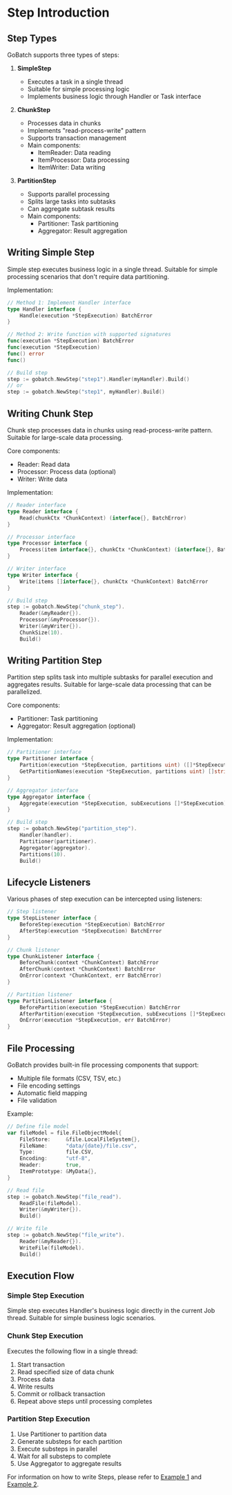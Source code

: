 # Step Introduction

## Step Types

GoBatch supports three types of steps:

1. **SimpleStep**
   - Executes a task in a single thread
   - Suitable for simple processing logic
   - Implements business logic through Handler or Task interface

2. **ChunkStep**
   - Processes data in chunks
   - Implements "read-process-write" pattern
   - Supports transaction management
   - Main components:
     - ItemReader: Data reading
     - ItemProcessor: Data processing
     - ItemWriter: Data writing

3. **PartitionStep**
   - Supports parallel processing
   - Splits large tasks into subtasks
   - Can aggregate subtask results
   - Main components:
     - Partitioner: Task partitioning
     - Aggregator: Result aggregation

[](../images/step.png)

## Writing Simple Step

Simple step executes business logic in a single thread. Suitable for simple processing scenarios that don't require data partitioning.

Implementation:
```go
// Method 1: Implement Handler interface
type Handler interface {
    Handle(execution *StepExecution) BatchError
}

// Method 2: Write function with supported signatures
func(execution *StepExecution) BatchError
func(execution *StepExecution)
func() error
func()

// Build step
step := gobatch.NewStep("step1").Handler(myHandler).Build()
// or
step := gobatch.NewStep("step1", myHandler).Build()
```

## Writing Chunk Step

Chunk step processes data in chunks using read-process-write pattern. Suitable for large-scale data processing.

Core components:
- Reader: Read data
- Processor: Process data (optional)
- Writer: Write data

Implementation:
```go
// Reader interface
type Reader interface {
    Read(chunkCtx *ChunkContext) (interface{}, BatchError)
}

// Processor interface
type Processor interface {
    Process(item interface{}, chunkCtx *ChunkContext) (interface{}, BatchError)
}

// Writer interface
type Writer interface {
    Write(items []interface{}, chunkCtx *ChunkContext) BatchError
}

// Build step
step := gobatch.NewStep("chunk_step").
    Reader(&myReader{}).
    Processor(&myProcessor{}).
    Writer(&myWriter{}).
    ChunkSize(10).
    Build()
```

## Writing Partition Step

Partition step splits task into multiple subtasks for parallel execution and aggregates results. Suitable for large-scale data processing that can be parallelized.

Core components:
- Partitioner: Task partitioning
- Aggregator: Result aggregation (optional)

Implementation:
```go
// Partitioner interface
type Partitioner interface {
    Partition(execution *StepExecution, partitions uint) ([]*StepExecution, BatchError)
    GetPartitionNames(execution *StepExecution, partitions uint) []string
}

// Aggregator interface
type Aggregator interface {
    Aggregate(execution *StepExecution, subExecutions []*StepExecution) BatchError
}

// Build step
step := gobatch.NewStep("partition_step").
    Handler(handler).
    Partitioner(partitioner).
    Aggregator(aggregator).
    Partitions(10).
    Build()
```

## Lifecycle Listeners

Various phases of step execution can be intercepted using listeners:

```go
// Step listener
type StepListener interface {
    BeforeStep(execution *StepExecution) BatchError
    AfterStep(execution *StepExecution) BatchError
}

// Chunk listener
type ChunkListener interface {
    BeforeChunk(context *ChunkContext) BatchError
    AfterChunk(context *ChunkContext) BatchError
    OnError(context *ChunkContext, err BatchError)
}

// Partition listener
type PartitionListener interface {
    BeforePartition(execution *StepExecution) BatchError
    AfterPartition(execution *StepExecution, subExecutions []*StepExecution) BatchError
    OnError(execution *StepExecution, err BatchError)
}
```

## File Processing

GoBatch provides built-in file processing components that support:
- Multiple file formats (CSV, TSV, etc.)
- File encoding settings
- Automatic field mapping
- File validation

Example:
```go
// Define file model
var fileModel = file.FileObjectModel{
    FileStore:     &file.LocalFileSystem{},
    FileName:      "data/{date}/file.csv",
    Type:          file.CSV,
    Encoding:      "utf-8",
    Header:        true,
    ItemPrototype: &MyData{},
}

// Read file
step := gobatch.NewStep("file_read").
    ReadFile(fileModel).
    Writer(&myWriter{}).
    Build()

// Write file
step := gobatch.NewStep("file_write").
    Reader(&myReader{}).
    WriteFile(fileModel).
    Build()
```

## Execution Flow

### Simple Step Execution
Simple step executes Handler's business logic directly in the current Job thread. Suitable for simple business logic scenarios.

[](../images/exec_simple_step.png)

### Chunk Step Execution
Executes the following flow in a single thread:
1. Start transaction
2. Read specified size of data chunk
3. Process data
4. Write results
5. Commit or rollback transaction
6. Repeat above steps until processing completes

[](../images/exec_chunk_step.png)

### Partition Step Execution
1. Use Partitioner to partition data
2. Generate substeps for each partition
3. Execute substeps in parallel
4. Wait for all substeps to complete
5. Use Aggregator to aggregate results

[](../images/exec_partition_step.png)

For information on how to write Steps, please refer to [Example 1](usage_examples.md) and [Example 2](file_examples.md).